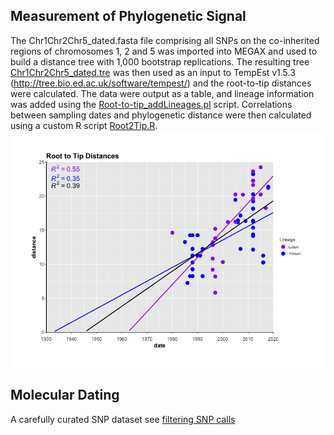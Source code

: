 ## Measurement of Phylogenetic Signal

The Chr1Chr2Chr5_dated.fasta file comprising all SNPs on the co-inherited regions of chromosomes 1, 2 and 5 was imported into MEGAX and used to build a distance tree with 1,000 bootstrap replications. The resulting tree [Chr1Chr2Chr5_dated.tre](/data/Chr1Chr2Chr5_data.tre) was then used as an input to TempEst v1.5.3 (http://tree.bio.ed.ac.uk/software/tempest/) and the root-to-tip distances were calculated. The data were output as a table, and lineage information was added using the [Root-to-tip_addLineages.pl](/scripts/Root-to-tip_addLineages.pl) script. Correlations between sampling dates and phylogenetic distance were then calculated using a custom R script [Root2Tip.R](/scripts/Root2Tip.R).
![Distances vs Dates](/data/Root2Tip.png)
## Molecular Dating

A carefully curated SNP dataset see [filtering SNP calls](Phylogenetic-Analyses/#Filtering-to-remove-false-SNP-calls)
